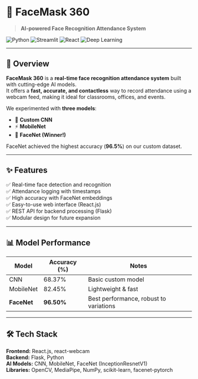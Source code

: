 # 🎯 FaceMask 360
> **AI-powered Face Recognition Attendance System**

![Python](https://img.shields.io/badge/Python-3.8%2B-blue?style=for-the-badge&logo=python)
![Streamlit](https://img.shields.io/badge/Streamlit-Backend-ff4b4b?style=for-the-badge&logo=streamlit)
![React](https://img.shields.io/badge/React-Frontend-blue?style=for-the-badge&logo=react)
![Deep Learning](https://img.shields.io/badge/Deep%20Learning-CNN%2C%20MobileNet%2C%20FaceNet-orange?style=for-the-badge&logo=tensorflow)

---

## 📌 Overview
**FaceMask 360** is a **real-time face recognition attendance system** built with cutting-edge AI models.  
It offers a **fast, accurate, and contactless** way to record attendance using a webcam feed, making it ideal for classrooms, offices, and events.

We experimented with **three models**:
- 🧠 **Custom CNN**
- ⚡ **MobileNet**
- 🚀 **FaceNet (Winner!)**

FaceNet achieved the highest accuracy (**96.5%**) on our custom dataset.

---

## ✨ Features
✅ Real-time face detection and recognition  
✅ Attendance logging with timestamps  
✅ High accuracy with FaceNet embeddings  
✅ Easy-to-use web interface (React.js)  
✅ REST API for backend processing (Flask)  
✅ Modular design for future expansion  

---

## 📊 Model Performance
| Model      | Accuracy (%) | Notes |
|------------|--------------|-------|
| CNN        | 68.37%       | Basic custom model |
| MobileNet  | 82.45%       | Lightweight & fast |
| **FaceNet** | **96.50%**  | Best performance, robust to variations |

---

## 🛠 Tech Stack
**Frontend:** React.js, react-webcam  
**Backend:** Flask, Python  
**AI Models:** CNN, MobileNet, FaceNet (InceptionResnetV1)  
**Libraries:** OpenCV, MediaPipe, NumPy, scikit-learn, facenet-pytorch  

